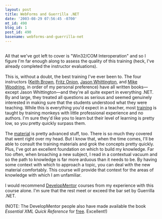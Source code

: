 ```yaml
---
layout: post
title: WebForms and Guerrilla .NET
date: '2003-08-29 07:56:45 -0700'
mt_id: 490
blog_id: 1
post_id: 490
basename: webforms-and-guerrilla-net
---
```

<br />All that we've got left to cover is "Win32/COM Interoperation" and so I figure I'm far enough along to assess the quality of this training (heck, I've already completed the instructor evaluations).<br /><br />This is, without a doubt, the best training I've ever been to. The four instructors (<a href="http://www.develop.com/kbrown/">Keith Brown</a>, <a href="http://staff.develop.com/onion/">Fritz Onion</a>, <a href="http://staff.develop.com/jasonw/">Jason Whittington</a>, and <a href="http://staff.develop.com/woodring/">Mike Woodring</a>, in order of my personal preference) have all written books&#x2014;except Jason Whittington&#x2014;and they're all quite expert in everything .NET. By and large, they treated all questions as serious and seemed genuinely interested in making sure that the students understood what they were teaching. While this is everything you'd expect in a teacher, most <a href="http://www.learningtree.com/">training</a> is taught by training monkeys with little professional experience and no authors. I'm sure they'd like you to learn but their level of learning is pretty low, so you pretty quickly surpass them.<br /><br />The <a href="http://www.developmentor.com/us/training/course.aspx?id=100">material</a> is pretty advanced stuff, too. There is so much they covered that went right over my head. But I know that, when the time comes, I'll be able to consult the training materials and grok the concepts pretty quickly. Plus, I've got an excellent foundation on which to build my knowledge. Far too often, when broaching a new subject, I read in a contextual vacuum and so the path to knowledge is far more arduous than it needs to be. By having some context with which to approach a topic, you can deal with the new material comfortably. This course will provide that context for the areas of knowledge with which I am unfamiliar.<br /><br />I would recommend <a href="http://www.developmentor.com/">DevelopMentor</a> courses from my experience with this course alone. I'm sure that the rest meet or exceed the bar set by Guerrilla .NET.<br /><br />(NOTE: The DevelopMentor people also have made available the book <cite>Essential XML Quick Reference</cite> for <a href="http://www.develop.com/us/technology/developmentorseriesdownload.aspx?id=2">free</a>. Excellent!)<br /><br /><br />
